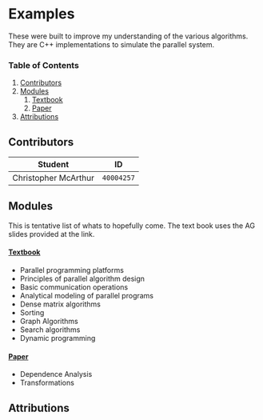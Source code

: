 # Examples
These were built to improve my understanding of the various algorithms. They are C++ implementations to simulate the parallel system.

### Table of Contents
1. [Contributors](#Contributors)
2. [Modules](#Modules)
   1. [Textbook](#Textbook)
   2. [Paper](#Paper)
3. [Attributions](#Attributions)

## Contributors
**Student** | **ID**
:---: | ---
Christopher McArthur | `40004257`

## Modules
This is tentative list of whats to hopefully come. The text book uses the AG slides provided at the link.

#### [Textbook](http://www-users.cs.umn.edu/~karypis/parbook/)
- Parallel programming platforms
- Principles of parallel algorithm design
- Basic communication operations
- Analytical modeling of parallel programs
- Dense matrix algorithms
- Sorting
- Graph Algorithms
- Search algorithms
- Dynamic programming

#### [Paper](https://engineering.purdue.edu/~eigenman/ECE663/Handouts/bacon-compiling4hpc.pdf)
- Dependence Analysis
- Transformations

## Attributions
